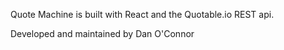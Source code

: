 Quote Machine is built with React and the Quotable.io REST api. 

Developed and maintained by Dan O'Connor
